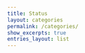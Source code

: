 ```yaml
---
title: Status
layout: categories
permalink: /categories/
show_excerpts: true
entries_layout: list
---
```

